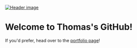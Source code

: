 
[![Header image](https://raw.githubusercontent.com/franzpdx/franzpdx.github.io/main/images/landing-bg.bmp)](https://franzpdx.github.io/)

# Welcome to Thomas's GitHub!

If you'd prefer, head over to the [portfolio page](https://franzpdx.github.io/)!


<!--
**franzpdx/franzpdx** is a ✨ _special_ ✨ repository because its `README.md` (this file) appears on your GitHub profile.

Here are some ideas to get you started:

- 🔭 I’m currently working on ...
- 🌱 I’m currently learning ...
- 👯 I’m looking to collaborate on ...
- 🤔 I’m looking for help with ...
- 💬 Ask me about ...
- 📫 How to reach me: ...
- 😄 Pronouns: ...
- ⚡ Fun fact: ...
-->
